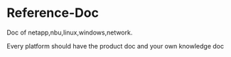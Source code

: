 # Reference-Doc
Doc of netapp,nbu,linux,windows,network.

Every platform should have the product doc and your own knowledge doc
